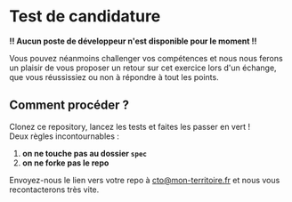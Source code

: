 # Test de candidature

**!! Aucun poste de développeur n'est disponible pour le moment !!**

Vous pouvez néanmoins challenger vos compétences et nous nous ferons un plaisir
de vous proposer un retour sur cet exercice lors d'un échange, que vous réussissiez ou non à répondre à tout les points.

## Comment procéder ?

Clonez ce repository, lancez les tests et faites les passer en vert !   
Deux règles incontournables :

1. **on ne touche pas au dossier `spec`**
2. **on ne forke pas le repo**

Envoyez-nous le lien vers votre repo à [cto@mon-territoire.fr](mailto:cto@mon-territoire.fr) et nous vous recontacterons très vite.
